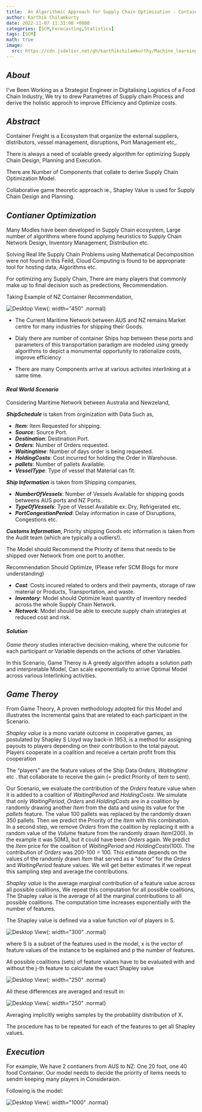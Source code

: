 ```yaml
---
title:  An Algorithmic Approach for Supply Chain Optimization - Container Recommendation Using Game Theory.
author: Karthik Chilamkurty
date: 2022-11-07 11:33:00 +0800
categories: [SCM,Forecasting,Statistics]
tags: [SCM]
math: true
image:
  src: https://cdn.jsdelivr.net/gh/karthikchilamkurthy/Machine_learning@main/Data%20Sources/images/ship1.jpeg
---
```


## **_About_**

I've Been Working as a Strategist Engineer in Digitalising Logistics of a Food Chain Industry, We try to drew Parametres of Supply chain Process and derive the holistic approch to improve Efficiency and Optimize costs.

## **_Abstract_**

Container Freight is a Ecosystem that organize the external suppliers, distributors, vessel management, disruptions, Port Management etc,.

There is always a need of scalable greedy algorithm for optimizing Supply Chain Design, Planning and Execution.

There are Number of Components that collate to derive Supply Chain Optimization Model.

Collaborative game theoretic approach ie., Shapley Value is used for Supply Chain Design and Planning.

## **_Contianer Optimization_**

Many Modles have been developed in Supply Chain ecosystem, Large number of algorithms where found applying heuristics to Supply Chain Network Design, Inventory Management, Distribution etc.

Solving Real life Supply Chain Problems using Mathematical Decomposition were not found in this Feild, Cloud Computing is found to be appropriate tool for hosting data, Algorithms etc.

For optimizing any Supply Chain, There are many players that commonly make up to final decision such as predections, Recommendation.

Taking Example of NZ Container Recommendation, 

![Desktop View](https://cdn.jsdelivr.net/gh/karthikchilamkurthy/Machine_learning@main/Data%20Sources/images/serviceflyermap.jpeg){: width="450" .normal}

- The Current Maritime Network between AUS and NZ remains Market centre for many industries for shipping their Goods.

- Dialy there are number of container Ships hop between these ports and parameters of this transportation paradigm are modeled using greedy algorithms to depict a monumental opportunity to rationalize costs, improve efficiency

- There are many Components arrive at various activites interlinking at a   same time.



#### **_Real World Scenario_** 

Considering Maritime Network between Australia and Newzeland, 

**_ShipSchedule_** is taken from orginization with Data Such as,

- **_Item_**: Item Requested for shipping.
- **_Source_**: Source Port.
- **_Destination_**: Destination Port.
- **_Orders_**: Number of Orders requested.
- **_Waitingtime_**: Number of days order is being requested.
- **_HoldingCosts_**: Cost incurred for holding the Order in Warehouse. 
- **_pallets_**: Number of pallets Available. 
- **_VesselType_**: Type of vessel that Material can fit.

**_Ship Information_** is taken from Shipping companies, 

- **_NumberOfVessels_**: Number of Vessels Available for shipping goods betweens AUS ports and NZ Ports.
- **_TypeOfVessels_**: Type of Vessel Available ex: Dry, Refrigerated etc.
- **_PortCongestionPeriod_**: Delay information in case of Disruptions, Congestions etc.


**_Customs Information_**, Priority shipping Goods etc information is taken from the Audit team (which are typically a outliers!).

The Model should Recommend the Priority of items that needs to be shipped over Network from one port to another.

Recommendation Should Optimize, (Please refer SCM Blogs for more understanding)

- **_Cost_**: Costs incured related to orders and their payments, storage of raw material or Products, Transportation, and waste.
- **_Inventory_**: Model should Optimize least quantity of inventory needed across the whole Supply Chain Network.
- **_Network_**: Model should be able to execute supply chain strategies at reduced cost and risk.


#### **_Solution_**

_Game theory_ studies interactive decision-making, where the outcome for each participant or Variable depends on the actions of other Variables.

In this Scenario, Game Theroy is A greedy algorithm adopts a solution path and interpretable Model, Can scale exponentially to arrive Optimal Model across various Interlinking activities.

## **_Game Theroy_**

From Game Theory, A proven methodology adopted for this Model and illustrates the incremental gains that are related to each participant in the Scenario. 

_Shapley value_ is a mono variate outcome in cooperative games, as postulated by Shapley S Lloyd way back-in 1953, is a method for assigning payouts to players depending on their contribution to the total payout. Players cooperate in a coalition and receive a certain profit from this cooperation

The “players” are the feature values of the Ship Data _Orders_, _Waitingtime_ etc . that collaborate to receive the gain (= predict Priority of item to sent).

Our Scenario, we evaluate the contribution of the _Orders_ feature value when it is added to a coalition of _WaitingPeriod_ and _HoldingCosts_. We simulate that only _WaitingPeriod_, _Orders_ and _HoldingCosts_ are in a coalition by randomly drawing another _Item_ from the data and using its value for the _pallets_ feature. The value 100 pallets was replaced by the randomly drawn 350 pallets. Then we predict the Priority of the _Item_ with this combination. In a second step, we remove _Orders_ from the coalition by replacing it with a random value of the _Volume_ feature from the randomly drawn _Item_(200). In the example it was 50M3, but it could have been _Orders_ again. We predict the _Item_ price for the coalition of _WaitingPeriod_ and _HoldingCosts_(100). The contribution of _Orders_ was 200-100 = 100. This estimate depends on the values of the randomly drawn _Item_ that served as a “donor” for the _Orders_ and _WaitingPeriod_ feature values. We will get better estimates if we repeat this sampling step and average the contributions.

_Shapley value_ is the average marginal contribution of a feature value across all possible coalitions, We repeat this computation for all possible coalitions, The Shapley value is the average of all the marginal contributions to all possible coalitions. The computation time increases exponentially with the number of features.

The Shapley value is defined via a value function _val_ of players in S.

![Desktop View](https://cdn.jsdelivr.net/gh/karthikchilamkurthy/Machine_learning@main/Data%20Sources/images/sc1.png){: width="300" .normal}

where S is a subset of the features used in the model, x is the vector of feature values of the instance to be explained and p the number of features.

All possible coalitions (sets) of feature values have to be evaluated with and without the j-th feature to calculate the exact Shapley value

![Desktop View](https://cdn.jsdelivr.net/gh/karthikchilamkurthy/Machine_learning@main/Data%20Sources/images/sc2.png){: width="250" .normal}

All these differences are averaged and result in:

![Desktop View](https://cdn.jsdelivr.net/gh/karthikchilamkurthy/Machine_learning@main/Data%20Sources/images/sc3.png){: width="250" .normal}

Averaging implicitly weighs samples by the probability distribution of X.

The procedure has to be repeated for each of the features to get all Shapley values.

## **_Execution_**

For example, We have 2 contianers from AUS to NZ: One 20 foot, one 40 food Container. Our model needs to decide the priority of items needs to sendm keeping many players in Consideraion.

Following is the model:

![Desktop View](https://cdn.jsdelivr.net/gh/karthikchilamkurthy/Machine_learning@main/Data%20Sources/images/gif-created.gif){: width="1000" .normal}



